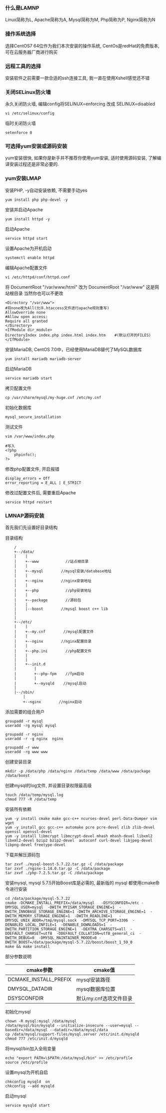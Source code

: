 ### 什么是LAMNP

Linux简称为L, Apache简称为A, Mysql简称为M, Php简称为P, Nginx简称为N

### 操作系统选择

选择CentOS7 64位作为我们本次安装的操作系统, CentOs是redHat的免费版本, 可在云服务器厂商进行购买

### 远程工具的选择

安装软件之前需要一款合适的ssh连接工具, 我一直在使用Xshell感觉还不错

### 关闭SELinux防火墙

永久关闭防火墙, 编辑config将SELINUX=enforcing 改成 SELINUX=disabled

```
vi /etc/selinux/config
```

临时关闭防火墙

```
setenforce 0
```

### 可选择yum安装或源码安装

yum安装很快, 如果你是新手并不推荐你使用yum安装, 适时使用源码安装, 了解编译安装过程还是非常必要的.

### yum安装LMAP

安装PHP, -y自动安装依赖, 不需要手动yes

```
yum install php php-devel -y
```

安装并启动Apache

```
yum install httpd -y
```

启动Apache

```
service httpd start
```

设置Apache为开机启动

```
systemctl enable httpd
```

编辑Apache配置文件

```
vi /etc/httpd/conf/httpd.conf
```

将 DocumentRoot  "/var/www/html" 改为 DocumentRoot  "/var/www" 这是网站根目录 当然你也可以不更改

```
<Directory "/var/www">
#将none改为All(允许.htaccess文件进行apache规则重写)
AllowOverride none
#Allow open access:
Require all granted
</Directory>
<IfModule dir_module>
DirectoryIndex index.php index.html index.htm    #(默认打开的FILES)
</IfModule>
```

安装MariaDB, CentOS 7.0中，已经使用MariaDB替代了MySQL数据库

```
yum install mariadb mariadb-server
```

启动MariaDB

```
service mariadb start
```

拷贝配置文件

```
cp /usr/share/mysql/my-huge.cnf /etc/my.cnf
```

初始化数据库

```
mysql_secure_installation
```

测试文件

```
vim /var/www/index.php

#写入
<?php
    phpinfo();
?>
```

修改php配置文件, 开启报错

```
display_errors = Off
error_reporting = E_ALL | E_STRICT
```

修改过配置文件后, 需要重启Apache

```
service httpd restart
```

### LMNAP源码安装

首先我们先设置好目录结构

目录结构

```
    /
    +--/data/
    |    |
    |    +--www            //站点根目录
    |    |
    |    +--mysql        //mysql安装/database地址
    |    |
    |    +--nginx        //nginx安装地址
    |    |
    |    +--php            //php安装地址
    |    |
    |    +--package        //源码包
    |    |
    |    |--boost        //mysql boost c++ lib
    |    
    |
    +--/etc/
    |    |
    |    +--my.cnf        //mysql配置文件
    |    |
    |    +--nginx        //nginx配置目录
    |    |
    |    +--php.ini        //php配置文件
    |    |
    |    |
    |    +--init.d
    |        |
    |        +--php-fpm    //fpm启动
    |        |
    |        +--mysqld    //mysql启动
    |
    |--/sbin/
        |
        +--nginx        //nginx启动
```

添加需要的组合用户

```
groupadd -r mysql 
useradd -rg mysql mysql 

groupadd -r nginx
useradd -r -g nginx  nginx

groupadd -r www 
useradd -rg www www
```

创建安装目录

```
mkdir -p /data/php /data/nginx /data/temp /data/www /data/package /data/boost
```

创建mysql的log文件, 并设置目录权限最高级

```
touch /data/temp/mysql.log
chmod 777 -R /data/temp
```

安装所有依赖

```
yum -y install cmake make gcc-c++ ncurses-devel perl-Data-Dumper vim wget
yum -y install gcc gcc-c++ automake pcre pcre-devel zlib zlib-devel openssl openssl-devel
yum -y install libmcrypt libmcrypt-devel mhash mhash-devel libxml2 libxml2-devel bzip2 bzip2-devel  autoconf curl-devel libjpeg-devel libpng-devel freetype-devel
```

下载并解压源码包
```
tar zxvf ./mysql-boost-5.7.22.tar.gz -C /data/package 
tar zxvf ./nginx-1.14.0.tar.gz -C /data/package
tar zxvf ./php-7.2.5.tar.gz -C /data/package
```

安装mysql, mysql 5.7.5开始Boost库是必需的, 最新版的 mysql 都使用cmake命令进行安装
```
cd /data/package/mysql-5.7.22 
cmake -DCMAKE_INSTALL_PREFIX=/data/mysql   -DSYSCONFDIR=/etc -DMYSQL_USER=mysql  -DWITH_MYISAM_STORAGE_ENGINE=1  -DWITH_INNOBASE_STORAGE_ENGINE=1 -DWITH_ARCHIVE_STORAGE_ENGINE=1  -DWITH_MEMORY_STORAGE_ENGINE=1  -DWITH_READLINE=1   -DMYSQL_UNIX_ADDR=/tmp/mysql.sock  -DMYSQL_TCP_PORT=3306  -DENABLED_LOCAL_INFILE=1  -DENABLE_DOWNLOADS=1  -DWITH_PARTITION_STORAGE_ENGINE=1  -DEXTRA_CHARSETS=all  -DDEFAULT_CHARSET=utf8  -DDEFAULT_COLLATION=utf8_general_ci  -DWITH_DEBUG=0  -DMYSQL_MAINTAINER_MOODE=0 -DWITH_BOOST=/data/package/mysql-5.7.22/boost/boost_1_59_0
make && make install 
```

部分参数说明

| cmake参数 | cmake值 |
| ------------- | ------------- |
| DCMAKE_INSTALL_PREFIX | mysql安装路径|
| DMYSQL_DATADIR | mysql数据库位置 |
| DSYSCONFDIR | 默认my.cnf选项文件目录 |

初始化mysql
```
chown -R mysql:mysql /data/mysql
/data/mysql/bin/mysqld --initialize-insecure --user=mysql --basedir=/data/mysql --datadir=/data/mysql/data
cp /data/mysql/support-files/mysql.server /etc/init.d/mysqld
chmod 777 /etc/init.d/mysqld
```

将mysql/bin加入全局变量
```
echo "export PATH=\$PATH:/data/mysql/bin" >> /etc/profile
source /etc/profile
```

设置mysql为开机自启
```
chkconfig mysqld  on 
chkconfig --add mysqld
```

启动mysql
```
service mysqld start
```


